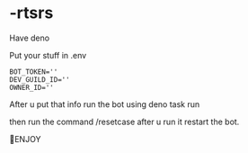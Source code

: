 # -rtsrs


Have deno

Put your stuff in .env 
```
BOT_TOKEN=''
DEV_GUILD_ID=''
OWNER_ID=''
```

After u put that info run the bot using deno task run

then run the command /resetcase after u run it restart the bot.

🗿ENJOY
